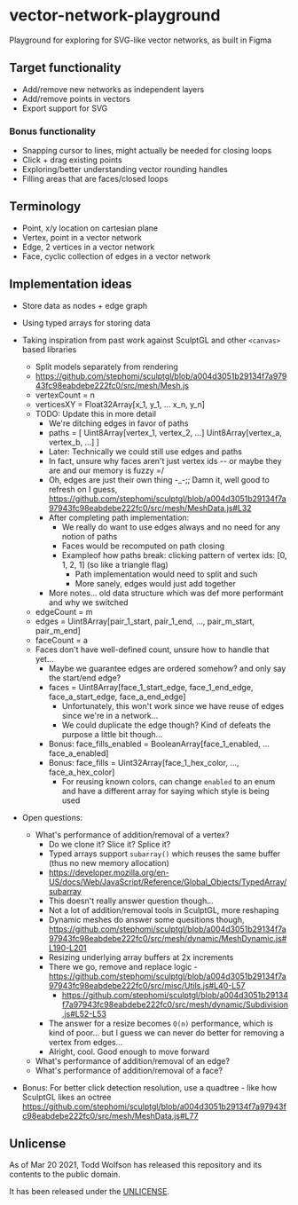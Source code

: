 # vector-network-playground
Playground for exploring for SVG-like vector networks, as built in Figma

## Target functionality
- Add/remove new networks as independent layers
- Add/remove points in vectors
- Export support for SVG

### Bonus functionality
- Snapping cursor to lines, might actually be needed for closing loops
- Click + drag existing points
- Exploring/better understanding vector rounding handles
- Filling areas that are faces/closed loops

## Terminology
- Point, x/y location on cartesian plane
- Vertex, point in a vector network
- Edge, 2 vertices in a vector network
- Face, cyclic collection of edges in a vector network

## Implementation ideas
- Store data as nodes + edge graph
- Using typed arrays for storing data
- Taking inspiration from past work against SculptGL and other `<canvas>` based libraries
  - Split models separately from rendering
  - https://github.com/stephomi/sculptgl/blob/a004d3051b29134f7a97943fc98eabdebe222fc0/src/mesh/Mesh.js
  - vertexCount = n
  - verticesXY = Float32Array[x_1, y_1, ... x_n, y_n]
  - TODO: Update this in more detail
    - We're ditching edges in favor of paths
    - paths = [
      Uint8Array[vertex_1, vertex_2, ...]
      Uint8Array[vertex_a, vertex_b, ...]
    ]
    - Later: Technically we could still use edges and paths
    - In fact, unsure why faces aren't just vertex ids -- or maybe they are and our memory is fuzzy =/
    - Oh, edges are just their own thing -_-;; Damn it, well good to refresh on I guess, https://github.com/stephomi/sculptgl/blob/a004d3051b29134f7a97943fc98eabdebe222fc0/src/mesh/MeshData.js#L32
    - After completing path implementation:
      - We really do want to use edges always and no need for any notion of paths
      - Faces would be recomputed on path closing
      - Exampleof how paths break: clicking pattern of vertex ids: [0, 1, 2, 1] (so like a triangle flag)
        - Path implementation would need to split and such
        - More sanely, edges would just add together
    - More notes... old data structure which was def more performant and why we switched
  - edgeCount = m
  - edges = Uint8Array[pair_1_start, pair_1_end, ..., pair_m_start, pair_m_end]
  - faceCount = a
  - Faces don't have well-defined count, unsure how to handle that yet...
    - Maybe we guarantee edges are ordered somehow? and only say the start/end edge?
    - faces = Uint8Array[face_1_start_edge, face_1_end_edge, face_a_start_edge, face_a_end_edge]
      - Unfortunately, this won't work since we have reuse of edges since we're in a network...
      - We could duplicate the edge though? Kind of defeats the purpose a little bit though...
    - Bonus: face_fills_enabled = BooleanArray[face_1_enabled, ... face_a_enabled]
    - Bonus: face_fills = Uint32Array[face_1_hex_color, ..., face_a_hex_color]
      - For reusing known colors, can change `enabled` to an enum and have a different array for saying which style is being used
- Open questions:
  - What's performance of addition/removal of a vertex?
    - Do we clone it? Slice it? Splice it?
    - Typed arrays support `subarray()` which reuses the same buffer (thus no new memory allocation)
    - https://developer.mozilla.org/en-US/docs/Web/JavaScript/Reference/Global_Objects/TypedArray/subarray
    - This doesn't really answer question though...
    - Not a lot of addition/removal tools in SculptGL, more reshaping
    - Dynamic meshes do answer some quesitions though, https://github.com/stephomi/sculptgl/blob/a004d3051b29134f7a97943fc98eabdebe222fc0/src/mesh/dynamic/MeshDynamic.js#L190-L201
    - Resizing underlying array buffers at 2x increments
    - There we go, remove and replace logic - https://github.com/stephomi/sculptgl/blob/a004d3051b29134f7a97943fc98eabdebe222fc0/src/misc/Utils.js#L40-L57
      - https://github.com/stephomi/sculptgl/blob/a004d3051b29134f7a97943fc98eabdebe222fc0/src/mesh/dynamic/Subdivision.js#L52-L53
    - The answer for a resize becomes `O(n)` performance, which is kind of poor... but I guess we can never do better for removing a vertex from edges...
    - Alright, cool. Good enough to move forward
  - What's performance of addition/removal of an edge?
  - What's performance of addition/removal of a face?

- Bonus: For better click detection resolution, use a quadtree - like how SculptGL likes an octree https://github.com/stephomi/sculptgl/blob/a004d3051b29134f7a97943fc98eabdebe222fc0/src/mesh/MeshData.js#L77

## Unlicense
As of Mar 20 2021, Todd Wolfson has released this repository and its contents to the public domain.

It has been released under the [UNLICENSE][].

[UNLICENSE]: UNLICENSE

